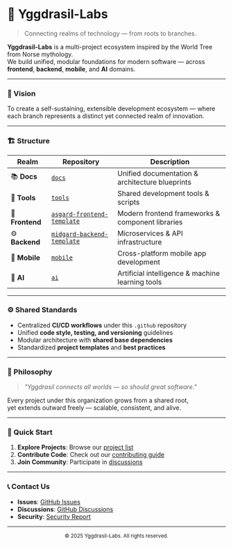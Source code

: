 # 🌳 Yggdrasil-Labs

> Connecting realms of technology — from roots to branches.

**Yggdrasil-Labs** is a multi-project ecosystem inspired by the World Tree from Norse mythology.  
We build unified, modular foundations for modern software — across **frontend**, **backend**, **mobile**, and **AI** domains.

---

### 🧩 Vision
To create a self-sustaining, extensible development ecosystem — where each branch represents a distinct yet connected realm of innovation.

---

### 🏗️ Structure

| Realm | Repository | Description |
|--------|-------------|-------------|
| 📚 **Docs** | [`docs`](https://github.com/Yggdrasil-Labs/docs) | Unified documentation & architecture blueprints |
| 🔧 **Tools** | [`tools`](https://github.com/Yggdrasil-Labs/tools) | Shared development tools & scripts |
| 🎨 **Frontend** | [`asgard-frontend-template`](https://github.com/Yggdrasil-Labs/asgard-frontend-template) | Modern frontend frameworks & component libraries |
| ⚙️ **Backend** | [`midgard-backend-template`](https://github.com/Yggdrasil-Labs/midgard-backend-template) | Microservices & API infrastructure |
| 📱 **Mobile** | [`mobile`](https://github.com/Yggdrasil-Labs/mobile) | Cross-platform mobile app development |
| 🤖 **AI** | [`ai`](https://github.com/Yggdrasil-Labs/ai) | Artificial intelligence & machine learning tools |

---

### ⚙️ Shared Standards
- Centralized **CI/CD workflows** under this `.github` repository  
- Unified **code style, testing, and versioning** guidelines  
- Modular architecture with **shared base dependencies**
- Standardized **project templates** and **best practices**

---

### 🌌 Philosophy
> _"Yggdrasil connects all worlds — so should great software."_

Every project under this organization grows from a shared root,  
yet extends outward freely — scalable, consistent, and alive.

---

### 🚀 Quick Start

1. **Explore Projects**: Browse our [project list](https://github.com/Yggdrasil-Labs)
2. **Contribute Code**: Check out our [contributing guide](https://github.com/Yggdrasil-Labs/.github/blob/main/CONTRIBUTING.md)
3. **Join Community**: Participate in [discussions](https://github.com/Yggdrasil-Labs/.github/discussions)

---

### 📞 Contact Us

- **Issues**: [GitHub Issues](https://github.com/Yggdrasil-Labs/.github/issues)
- **Discussions**: [GitHub Discussions](https://github.com/Yggdrasil-Labs/.github/discussions)
- **Security**: [Security Report](mailto:security@yggdrasil-labs.dev)

---

<div align="center">
  <sub>© 2025 Yggdrasil-Labs. All rights reserved.</sub>
</div>
